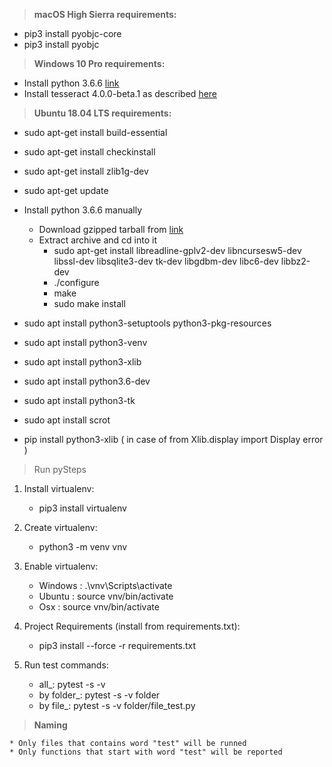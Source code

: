 > **macOS High Sierra requirements:**

* pip3 install pyobjc-core
* pip3 install pyobjc

> **Windows 10 Pro requirements:**

* Install python 3.6.6 [link](https://www.python.org/downloads/release/python-366/)
* Install tesseract 4.0.0-beta.1 as described [here](../master/doc/tesseract-windows-install.md)

> **Ubuntu 18.04 LTS requirements:**

* sudo apt-get install build-essential
* sudo apt-get install checkinstall
* sudo apt-get install zlib1g-dev
* sudo apt-get update

* Install python 3.6.6 manually
    * Download gzipped tarball from [link](https://www.python.org/downloads/release/python-366)
    * Extract archive and cd into it
        * sudo apt-get install libreadline-gplv2-dev libncursesw5-dev libssl-dev libsqlite3-dev tk-dev libgdbm-dev libc6-dev libbz2-dev
        * ./configure
        * make
        * sudo make install

* sudo apt install python3-setuptools python3-pkg-resources
* sudo apt install python3-venv
* sudo apt install python3-xlib
* sudo apt install python3.6-dev
* sudo apt install python3-tk

* sudo apt install scrot

* pip install python3-xlib ( in case of from Xlib.display import Display error )

> Run pySteps
1. Install virtualenv:
    * pip3 install virtualenv

2. Create virtualenv:
    * python3 -m venv vnv

3. Enable virtualenv:
    * Windows : .\vnv\Scripts\activate
    * Ubuntu : source vnv/bin/activate
    * Osx : source vnv/bin/activate

4. Project Requirements (install from requirements.txt):
    * pip3 install --force -r requirements.txt

5. Run test commands:
    * all_: pytest -s -v
    * by folder_: pytest -s -v folder
    * by file_: pytest -s -v folder/file_test.py

> **Naming**

    * Only files that contains word "test" will be runned
    * Only functions that start with word "test" will be reported